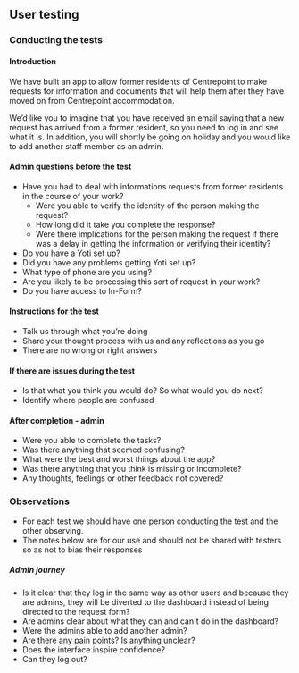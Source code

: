 ## User testing

### Conducting the tests

#### Introduction
We have built an app to allow former residents of Centrepoint to make requests for information and documents that will help them after they have moved on from Centrepoint accommodation.  

We’d like you to imagine that you have received an email saying that a new request has arrived from a former resident, so you need to log in and see what it is. In addition, you will shortly be going on holiday and you would like to add another staff member as an admin.  

#### Admin questions before the test
- Have you had to deal with informations requests from former residents in the course of your work?
  - Were you able to verify the identity of the person making the request?
  - How long did it take you complete the response?
  - Were there implications for the person making the request if there was a delay in getting the information or verifying their identity?
- Do you have a Yoti set up?
- Did you have any problems getting Yoti set up?
- What type of phone are you using?
- Are you likely to be processing this sort of request in your work?
- Do you have access to In-Form?

#### Instructions for the test
- Talk us through what you’re doing
- Share your thought process with us and any reflections as you go
- There are no wrong or right answers

#### If there are issues during the test
- Is that what you think you would do? So what would you do next?
- Identify where people are confused

#### After completion - admin
- Were you able to complete the tasks?
- Was there anything that seemed confusing?
- What were the best and worst things about the app?
- Was there anything that you think is missing or incomplete?
- Any thoughts, feelings or other feedback not covered?

### Observations
- For each test we should have one person conducting the test and the other observing.
- The notes below are for our use and should not be shared with testers so as not to bias their responses

##### Admin journey
- Is it clear that they log in the same way as other users and because they are admins, they will be diverted to the dashboard instead of being directed to the request form?
- Are admins clear about what they can and can't do in the dashboard?
- Were the admins able to add another admin?
- Are there any pain points? Is anything unclear?
- Does the interface inspire confidence?
- Can they log out?
